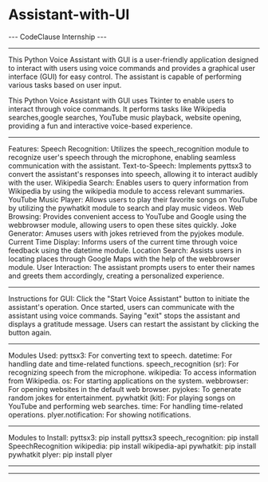 # Assistant-with-UI
--- CodeClause Internship ---

-------------------------------------------------------

This Python Voice Assistant with GUI is a user-friendly application designed to interact with users using voice commands and provides a graphical user interface (GUI) for easy control. The assistant is capable of performing various tasks based on user input.

This Python Voice Assistant with GUI uses Tkinter to enable users to interact through voice commands. It performs tasks like Wikipedia searches,google searches, YouTube music playback, website opening, providing a fun and interactive voice-based experience.

-------------------------------------------------------

Features:
Speech Recognition: Utilizes the speech_recognition module to recognize user's speech through the microphone, enabling seamless communication with the assistant.
Text-to-Speech: Implements pyttsx3 to convert the assistant's responses into speech, allowing it to interact audibly with the user.
Wikipedia Search: Enables users to query information from Wikipedia by using the wikipedia module to access relevant summaries.
YouTube Music Player: Allows users to play their favorite songs on YouTube by utilizing the pywhatkit module to search and play music videos.
Web Browsing: Provides convenient access to YouTube and Google using the webbrowser module, allowing users to open these sites quickly.
Joke Generator: Amuses users with jokes retrieved from the pyjokes module.
Current Time Display: Informs users of the current time through voice feedback using the datetime module.
Location Search: Assists users in locating places through Google Maps with the help of the webbrowser module.
User Interaction: The assistant prompts users to enter their names and greets them accordingly, creating a personalized experience.

-------------------------------------------------------

Instructions for GUI:
Click the "Start Voice Assistant" button to initiate the assistant's operation.
Once started, users can communicate with the assistant using voice commands.
Saying "exit" stops the assistant and displays a gratitude message.
Users can restart the assistant by clicking the button again.

-------------------------------------------------------

Modules Used:
pyttsx3: For converting text to speech.
datetime: For handling date and time-related functions.
speech_recognition (sr): For recognizing speech from the microphone.
wikipedia: To access information from Wikipedia.
os: For starting applications on the system.
webbrowser: For opening websites in the default web browser.
pyjokes: To generate random jokes for entertainment.
pywhatkit (kit): For playing songs on YouTube and performing web searches.
time: For handling time-related operations.
plyer.notification: For showing notifications.

-------------------------------------------------------

Modules to Install:
pyttsx3: pip install pyttsx3
speech_recognition: pip install SpeechRecognition
wikipedia: pip install wikipedia-api
pywhatkit: pip install pywhatkit
plyer: pip install plyer

-------------------------------------------------------
-------------------------------------------------------
